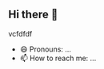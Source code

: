 ## Hi there 👋
vcfdfdf
<!--ghnjghhggvdffdgfd
**Mancute/mancute** is a ✨ _special_ ✨ repository because its `README.md` (vvcvvthis file) appears on your GitHub profile.
dvgdff
Here are some ideas to get you started:fcfgfgfgdfggfg

- 🔭 I’m currently working on ...
- 🌱 I’m currently learning ...
- 👯 I’m looking to collaborate on ...
- 🤔 I’m looking for help with ...
- 💬 Ask me about ...
- 📫 How to reach me: ...
- 😄 Pronouns: ...
- ⚡ Fun fact: ...
-->
- 😄 Pronouns: ...
- 📫 How to reach me: ...
